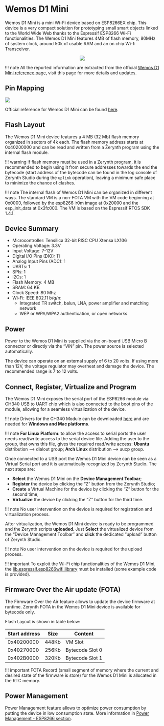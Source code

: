 # Wemos D1 Mini

Wemos D1 Mini is a mini Wi-Fi device based on ESP8266EX chip.
This device is a very compact solution for prototyping small smart objects linked to the World Wide Web thanks to the Espressif ESP8266 Wi-Fi functionalities. The Wemos D1 Mini features 4MB of flash memory, 80MHz of system clock, around 50k of usable RAM and an on chip Wi-fi Transceiver.

<p style="text-align:center;"><img src="img/wemos_d1_mini.png"></p>

!!! note
	All the reported information are extracted from the official [Wemos D1 Mini reference page](https://wiki.wemos.cc/products:d1:d1_mini), visit this page for more details and updates.

## Pin Mapping

![](img/Wemos_D1_Mini_pin_io.jpg)

Official reference for Wemos D1 Mini can be found [here](https://wiki.wemos.cc/products:d1:d1_mini).

## Flash Layout

The Wemos D1 Mini device features a 4 MB (32 Mb) flash memory organized in sectors of 4k each. The flash memory address starts at 0x40200000 and can be read and written from a Zerynth program using the internal flash module.

!!! warning
	If flash memory must be used in a Zerynth program, it is recommended to begin using it from secure addresses towards the end the bytecode (start address of the bytecode can be found in the log console of Zerynth Studio during the ```uplink``` operation), leaving a minimum safe place to minimize the chance of clashes.

!!! note
	The internal flash of Wemos D1 Mini can be organized in different ways. The standard VM is a non-FOTA VM with the VM code beginning at 0x0000, followed by the esp8266 ir0m image at 0x20000 and the esp_init_data at 0x3fc000. The VM is based on the Espressif RTOS SDK 1.4.1.

## Device Summary


* Microcontroller: Tensilica 32-bit RISC CPU Xtensa LX106
* Operating Voltage: 3.3V
* Input Voltage: 7-12V
* Digital I/O Pins (DIO): 11
* Analog Input Pins (ADC): 1
* UARTs: 1
* SPIs: 1
* I2Cs: 1
* Flash Memory: 4 MB
* SRAM: 64 KB
* Clock Speed: 80 Mhz
* Wi-Fi: IEEE 802.11 b/g/n:
    * Integrated TR switch, balun, LNA, power amplifier and matching network
    * WEP or WPA/WPA2 authentication, or open networks

## Power

Power to the Wemos D1 Mini is supplied via the on-board USB Micro B connector or directly via the “VIN” pin. The power source is selected automatically.

The device can operate on an external supply of 6 to 20 volts. If using more than 12V, the voltage regulator may overheat and damage the device. The recommended range is 7 to 12 volts.

## Connect, Register, Virtualize and Program

The Wemos D1 Mini exposes the serial port of the ESP8266 module via CH340 USB to UART chip which is also connected to the boot pins of the module, allowing for a seamless virtualization of the device.

!!! note
	Drivers for the CH340 Module can be downloaded [here](https://wiki.wemos.cc/downloads) and are needed for **Windows and Mac platforms**.

!!! note
	**For Linux Platform**: to allow the access to serial ports the user needs read/write access to the serial device file. Adding the user to the group, that owns this file, gives the required read/write access: **Ubuntu** distribution –> dialout group; **Arch Linux** distribution –> uucp group.

Once connected to a USB port the Wemos D1 Mini device can be seen as a Virtual Serial port and it is automatically recognized by Zerynth Studio. The next steps are:

* **Select** the Wemos D1 Mini on the **Device Management Toolbar**;
* **Register** the device by clicking the “Z” button from the Zerynth Studio;
* **Create** a Virtual Machine for the device by clicking the “Z” button for the second time;
* **Virtualize** the device by clicking the “Z” button for the third time.

!!! note
	No user intervention on the device is required for registration and virtualization process.

After virtualization, the Wemos D1 Mini device is ready to be programmed and the  Zerynth scripts **uploaded**. Just **Select** the virtualized device from the “Device Management Toolbar” and **click** the dedicated “upload” button of Zerynth Studio.

!!! note
	No user intervention on the device is required for the upload process.

!!! important
    To exploit the Wi-Fi chip functionalities of the Wemos D1 Mini, the [lib.espressif.esp8266wifi library](/latest/reference/libs/espressif/esp8266wifi/docs/) must be installed (some example code is provided).

## Firmware Over the Air update (FOTA)

The Firmware Over the Air feature allows to update the device firmware at runtime. Zerynth FOTA in the Wemos D1 Mini device is available for bytecode only.

Flash Layout is shown in table below:

| Start address | Size  | Content         |
|---------------|-------|-----------------|
| 0x40200000    | 448Kb | VM Slot         |
| 0x40270000    | 256Kb | Bytecode Slot 0 |
| 0x402B0000    | 320Kb | Bytecode Slot 1 |

!!! important
    FOTA Record (small segment of memory where the current and desired state of the firmware is store) for the Wemos D1 Mini is allocated in the RTC memory.

## Power Management

Power Management feature allows to optimize power consumption by putting the device in low consumption state. More information in [Power Management - ESP8266 section](/latest/reference/core/stdlib/docs/pwr/#power-management-for-esp8266).
<!--stackedit_data:
eyJoaXN0b3J5IjpbLTE5Nzc4MjUzN119
-->